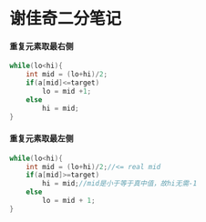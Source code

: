 # 谢佳奇二分笔记

#### 重复元素取最右侧

```java
while(lo<hi){
    int mid = (lo+hi)/2;
    if(a[mid]<=target)
        lo = mid +1;
    else
        hi = mid;
}
```



#### 重复元素取最左侧

```java
while(lo<hi){
    int mid = (lo+hi)/2;//<= real mid
    if(a[mid]>=target)
        hi = mid;//mid是小于等于真中值，故hi无需-1
    else
        lo = mid + 1;
}
```

